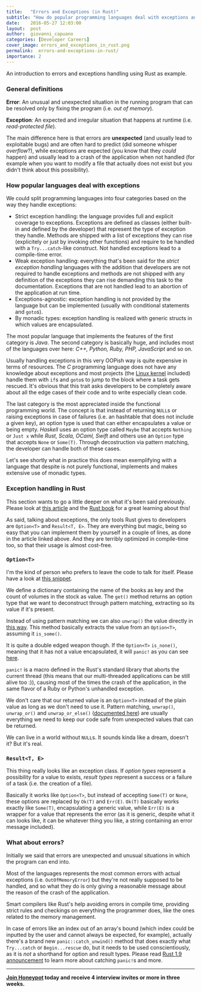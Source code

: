 ```yaml
---
title:   "Errors and Exceptions (in Rust)"
subtitle: "How do popular programming languages deal with exceptions and errors? Our in-house developer Giovanni wrote the following piece to introduce beginner developers to error and exception-handling, using Rust as an example."
date:    2016-05-27 12:03:00
layout:  post
author:  giovanni_capuano
categories: [Developer Careers]
cover_image: errors_and_exceptions_in_rust.png
permalink:  errors-and-exceptions-in-rust/
importance: 2
---
```


An introduction to errors and exceptions handling using Rust as example.

<!--more-->

### General definitions
**Error**: An unusual and unexpected situation in the running program that can be resolved only by fixing the program (i.e. *out of memory*).

**Exception**: An expected and irregular situation that happens at runtime (i.e. *read-protected file*).

The main difference here is that errors are **unexpected** (and usually lead to exploitable bugs) and are often hard to predict
(did someone whisper *overflow*?), while exceptions are expected (you know that they *could* happen) and usually lead to a crash
of the application when not handled (for example when you want to modify a file that actually does not exist but you didn't think about this possibility).

### How popular languages deal with exceptions
We could split programming languages into four categories based on the way they handle exceptions:

- Strict exception handling: the language provides full and explicit coverage to exceptions. Exceptions are defined as classes (either built-in and defined
by the developer) that represent the type of exception they handle. Methods are shipped with a list of exceptions they can rise (explicitely or just by
invoking other functions) and require to be handled with a `Try...catch`-like construct. Not handled exceptions lead to a compile-time error.
- Weak exception handling: everything that's been said for the *strict exception handling* languages with the addition that developers are not required
to handle exceptions and methods are not shipped with any definition of the exceptions they can rise demanding this task to the documentation.
Exceptions that are not handled lead to an abortion of the application at run time.
- Exceptions-agnostic: exception handling is not provided by the language but can be implemented (usually with conditional statements and `goto`s).
- By monadic types: exception handling is realized with generic structs in which values are encapsulated.

The most popular language that implements the features of the first category is *Java*.
The second category is basically huge, and includes most of the languages over here: *C++, Python, Ruby, PHP, JavaScript* and so on.

Usually handling exceptions in this very OOPish way is quite expensive in terms of resources. The *C* programming language does not have any knowledge
about exceptions and most projects (the [Linux kernel](https://github.com/torvalds/linux/blob/9256d5a308c95a50c6e85d682492ae1f86a70f9b/drivers/media/dvb-frontends/drxk_hard.c#L518)
included) handle them with `if`s and `goto`s to jump to the block where a task gets rescued.
It's obvious that this trait asks developers to be completely aware about all the edge cases of their code and to write especially clean code.

The last category is the most appreciated inside the functional programming world. The concept is that instead of returning `NULL`s or raising
exceptions in case of failures (i.e. an hashtable that does not include a given key), an option type is used that can either encapsulates a value
or being empty. *Haskell* uses an option type called `Maybe` that accepts `Nothing` or `Just x` while *Rust, Scala, OCaml, Swift* and others use
an `Option` type that accepts `None` or `Some(T)`. Through decostruction via pattern matching, the developer can handle both of these cases.

Let's see shortly what in practice this does mean exemplifying with a language that despite is not purely functional, implements and makes extensive use of monadic types.

### Exception handling in Rust
This section wants to go a little deeper on what it's been said previously. Please look at [this article](http://blog.burntsushi.net/rust-error-handling/)
and the [Rust book](https://doc.rust-lang.org/book/) for a great learning about this!

As said, talking about exceptions, the only tools Rust gives to developers are `Option<T>` and `Result<T, E>`. They are everything but magic,
being so easy that you can implement them by yourself in a couple of lines, as done in the article linked above.
And they are terribly optimized in compile-time too, so that their usage is almost cost-free.

### `Option<T>`
I'm the kind of person who prefers to leave the code to talk for itself. Please have a look at
[this snippet](https://play.rust-lang.org/?gist=2636dd21ba2b1317ae0d4287bb5bc862&version=stable&backtrace=0).

We define a dictionary containing the name of the books as key and the count of volumes in the stock as value.
The `get()` method returns an option type that we want to deconstruct through pattern matching, extracting so its value if it's present.

Instead of using pattern matching we can also `unwrap()` the value directly in
[this way](https://play.rust-lang.org/?gist=9dc9e5ac92d8f3f14d30e55eb58bc3a8&version=stable&backtrace=0).
This method basically extracts the value from an `Option<T>`, assuming it `is_some()`.

It is quite a double edged weapon though. If the `Option<T>` `is_none()`, meaning that it has not a value
encapsulated, it will `panic!` as you can see [here](https://play.rust-lang.org/?gist=6ce0014f989ce2cd6668278e98e09cf3&version=stable&backtrace=0).

`panic!` is a macro defined in the Rust's standard library that aborts the current thread (this means that our multi-threaded applications can be still
alive too :)), causing most of the times the crash of the application, in the same flavor of a Ruby or Python's unhandled exception.

We don't care that our returned value is an `Option<T>` instead of the plain value as long as we don't need to use it. Pattern matching, `unwrap()`,
`unwrap_or()` and `unwrap_or_else()` ([documented here](https://doc.rust-lang.org/std/option/enum.Option.html#method.unwrap)) are usually everything
we need to keep our code safe from unexpected values that can be returned.

We can live in a world without `NULL`s. It sounds kinda like a dream, doesn't it? But it's real.

### `Result<T, E>`
This thing really looks like an exception class. If *option types* represent a possibility for a value to exists, *result types* represent a success
or a failure of a task (i.e. the creation of a file).

Basically it works like `Option<T>`, but instead of accepting `Some(T)` or `None`, these options are replaced by `Ok(T)` and `Err(E)`.
`Ok(T)` basically works exactly like `Some(T)`, encapsulating a generic value, while `Err(E)` is a wrapper for a value that represents the error (as it
is generic, despite what it can looks like, it can be whatever thing you like, a string containing an error message included).

### What about errors?
Initially we said that errors are unexpected and unusual situations in which the program can end into.

Most of the languages represents the most common errors with actual exceptions (i.e. `OutOfMemoryError`) but they're not really supposed to be handled,
and so what they do is only giving a reasonable message about the reason of the crash of the application.

Smart compilers like Rust's help avoiding errors in compile time, providing strict rules and checkings on everything the programmer does, like
the ones related to the memory management.

In case of errors like an index out of an array's bound (which index could be inputted by the user and cannot always be expected, for example),
actually there's a brand new `panic::catch_unwind()` method that does exactly what `Try...catch` or `Begin...rescue` do, but it needs to be used
conscientiously, as it is *not* a shorthand for option and result types.
Please read [Rust 1.9 announcement](http://blog.rust-lang.org/2016/05/26/Rust-1.9.html) to learn more about catching `panic!`s and more.

* * *

**[Join Honeypot](https://app.honeypot.io/users/sign_up?utm_source=blog&utm_medium=organic&utm_term=e&utm_content=160506&utm_campaign=dev-no) today and receive 4 interview invites or more in three weeks.**
